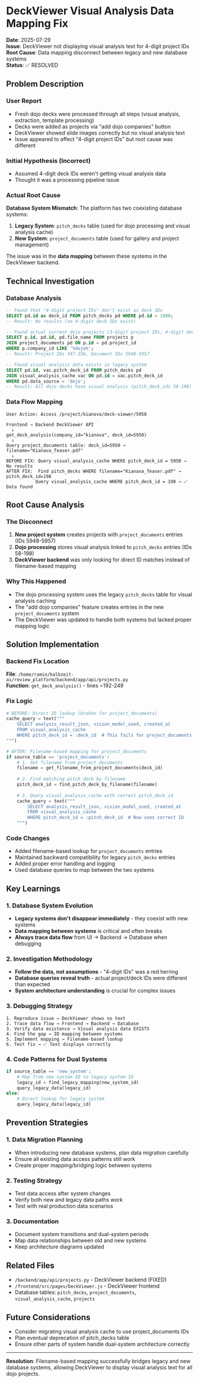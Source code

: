 # DeckViewer Visual Analysis Data Mapping Fix

**Date**: 2025-07-29  
**Issue**: DeckViewer not displaying visual analysis text for 4-digit project IDs  
**Root Cause**: Data mapping disconnect between legacy and new database systems  
**Status**: ✅ RESOLVED

## Problem Description

### User Report
- Fresh dojo decks were processed through all steps (visual analysis, extraction, template processing)
- Decks were added as projects via "add dojo companies" button
- DeckViewer showed slide images correctly but no visual analysis text
- Issue appeared to affect "4-digit project IDs" but root cause was different

### Initial Hypothesis (Incorrect)
- Assumed 4-digit deck IDs weren't getting visual analysis data
- Thought it was a processing pipeline issue

### Actual Root Cause
**Database System Mismatch**: The platform has two coexisting database systems:

1. **Legacy System**: `pitch_decks` table (used for dojo processing and visual analysis cache)
2. **New System**: `project_documents` table (used for gallery and project management)

The issue was in the **data mapping** between these systems in the DeckViewer backend.

## Technical Investigation

### Database Analysis
```sql
-- Found that "4-digit project IDs" don't exist as deck IDs
SELECT pd.id as deck_id FROM pitch_decks pd WHERE pd.id > 1000;
-- Result: No results (no 4-digit deck IDs exist)

-- Found actual current dojo projects (3-digit project IDs, 4-digit document IDs)
SELECT p.id, pd.id, pd.file_name FROM projects p 
JOIN project_documents pd ON p.id = pd.project_id 
WHERE p.company_id LIKE '%dojo%';
-- Result: Project IDs 347-356, Document IDs 5948-5957

-- Found visual analysis data exists in legacy system
SELECT pd.id, vac.pitch_deck_id FROM pitch_decks pd 
JOIN visual_analysis_cache vac ON pd.id = vac.pitch_deck_id 
WHERE pd.data_source = 'dojo';
-- Result: All dojo decks have visual analysis (pitch_deck_ids 58-198)
```

### Data Flow Mapping
```
User Action: Access /project/kianova/deck-viewer/5950

Frontend → Backend DeckViewer API
  ↓
get_deck_analysis(company_id="kianova", deck_id=5950)
  ↓
Query project_documents table: deck_id=5950 → filename="Kianava_Teaser.pdf"
  ↓
BEFORE FIX: Query visual_analysis_cache WHERE pitch_deck_id = 5950 → No results
AFTER FIX:  Find pitch_decks WHERE filename="Kianava_Teaser.pdf" → pitch_deck_id=198
           Query visual_analysis_cache WHERE pitch_deck_id = 198 → ✅ Data found
```

## Root Cause Analysis

### The Disconnect
1. **New project system** creates projects with `project_documents` entries (IDs 5948-5957)
2. **Dojo processing** stores visual analysis linked to `pitch_decks` entries (IDs 58-198)  
3. **DeckViewer backend** was only looking for direct ID matches instead of filename-based mapping

### Why This Happened
- The dojo processing system uses the legacy `pitch_decks` table for visual analysis caching
- The "add dojo companies" feature creates entries in the new `project_documents` system
- The DeckViewer was updated to handle both systems but lacked proper mapping logic

## Solution Implementation

### Backend Fix Location
**File**: `/home/ramin/halbzeit-ai/review_platform/backend/app/api/projects.py`  
**Function**: `get_deck_analysis()` - lines ~192-249

### Fix Logic
```python
# BEFORE: Direct ID lookup (broken for project_documents)
cache_query = text("""
    SELECT analysis_result_json, vision_model_used, created_at
    FROM visual_analysis_cache 
    WHERE pitch_deck_id = :deck_id  # This fails for project_documents
""")

# AFTER: Filename-based mapping for project_documents
if source_table == 'project_documents':
    # 1. Get filename from project_documents
    filename = get_filename_from_project_documents(deck_id)
    
    # 2. Find matching pitch_deck by filename
    pitch_deck_id = find_pitch_deck_by_filename(filename)
    
    # 3. Query visual_analysis_cache with correct pitch_deck_id
    cache_query = text("""
        SELECT analysis_result_json, vision_model_used, created_at
        FROM visual_analysis_cache 
        WHERE pitch_deck_id = :pitch_deck_id  # Now uses correct ID
    """)
```

### Code Changes
- Added filename-based lookup for `project_documents` entries
- Maintained backward compatibility for legacy `pitch_decks` entries
- Added proper error handling and logging
- Used database queries to map between the two systems

## Key Learnings

### 1. Database System Evolution
- **Legacy systems don't disappear immediately** - they coexist with new systems
- **Data mapping between systems** is critical and often breaks
- **Always trace data flow** from UI → Backend → Database when debugging

### 2. Investigation Methodology
- **Follow the data, not assumptions** - "4-digit IDs" was a red herring
- **Database queries reveal truth** - actual project/deck IDs were different than expected
- **System architecture understanding** is crucial for complex issues

### 3. Debugging Strategy
```
1. Reproduce issue → DeckViewer shows no text
2. Trace data flow → Frontend → Backend → Database  
3. Verify data existence → Visual analysis data EXISTS
4. Find the gap → ID mapping between systems
5. Implement mapping → Filename-based lookup
6. Test fix → ✅ Text displays correctly
```

### 4. Code Patterns for Dual Systems
```python
if source_table == 'new_system':
    # Map from new system ID to legacy system ID
    legacy_id = find_legacy_mapping(new_system_id)
    query_legacy_data(legacy_id)
else:
    # Direct lookup for legacy system
    query_legacy_data(legacy_id)
```

## Prevention Strategies

### 1. Data Migration Planning
- When introducing new database systems, plan data migration carefully
- Ensure all existing data access patterns still work
- Create proper mapping/bridging logic between systems

### 2. Testing Strategy
- Test data access after system changes
- Verify both new and legacy data paths work
- Test with real production data scenarios

### 3. Documentation
- Document system transitions and dual-system periods
- Map data relationships between old and new systems
- Keep architecture diagrams updated

## Related Files
- `/backend/app/api/projects.py` - DeckViewer backend (FIXED)
- `/frontend/src/pages/DeckViewer.js` - DeckViewer frontend
- Database tables: `pitch_decks`, `project_documents`, `visual_analysis_cache`, `projects`

## Future Considerations
- Consider migrating visual analysis cache to use project_documents IDs
- Plan eventual deprecation of pitch_decks table
- Ensure other parts of system handle dual-system architecture correctly

---

**Resolution**: Filename-based mapping successfully bridges legacy and new database systems, allowing DeckViewer to display visual analysis text for all dojo projects.